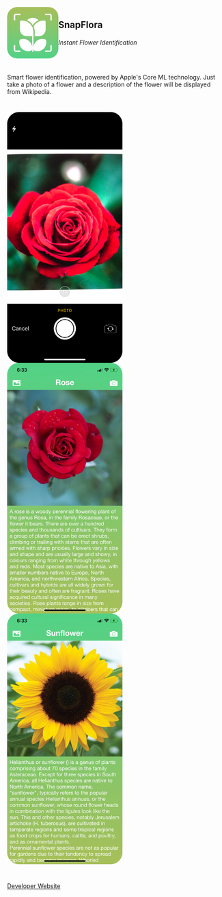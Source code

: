 <img align="left" width="120" height="120" src="https://raw.githubusercontent.com/louismenacho/Images/master/Apps/SnapFlora/icon.png"> 

## SnapFlora
###### Instant Flower Identification

<br/>

Smart flower identification, powered by Apple's Core ML technology. Just take a photo of a flower and a description of the flower will be displayed from Wikipedia.
#

<img align="left" width="270" height="585" src="https://raw.githubusercontent.com/louismenacho/Images/master/Apps/SnapFlora/1.png"> 
<img align="left" width="270" height="585" src="https://raw.githubusercontent.com/louismenacho/Images/master/Apps/SnapFlora/2.png"> 
<img width="270" height="585" src="https://raw.githubusercontent.com/louismenacho/Images/master/Apps/SnapFlora/3.png"> 

#

[Developer Website](https://louismenacho.github.io)
